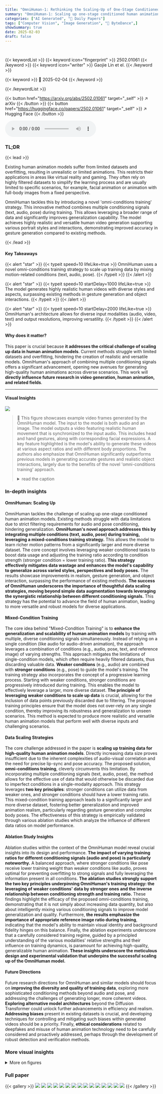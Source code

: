 ```yaml
---
title: "OmniHuman-1: Rethinking the Scaling-Up of One-Stage Conditioned Human Animation Models"
summary: "OmniHuman-1: Scaling up one-stage conditioned human animation through novel mixed-condition training."
categories: ["AI Generated", "🤗 Daily Papers"]
tags: ["Computer Vision", "Image Generation", "🏢 ByteDance",]
showSummary: true
date: 2025-02-03
draft: false
---
```


<br>

{{< keywordList >}}
{{< keyword icon="fingerprint" >}} 2502.01061 {{< /keyword >}}
{{< keyword icon="writer" >}} Gaojie Lin et el. {{< /keyword >}}
 
{{< keyword >}} 🤗 2025-02-04 {{< /keyword >}}
 
{{< /keywordList >}}

{{< button href="https://arxiv.org/abs/2502.01061" target="_self" >}}
↗ arXiv
{{< /button >}}
{{< button href="https://huggingface.co/papers/2502.01061" target="_self" >}}
↗ Hugging Face
{{< /button >}}



<audio controls>
    <source src="https://ai-paper-reviewer.com/2502.01061/podcast.wav" type="audio/wav">
    Your browser does not support the audio element.
</audio>


### TL;DR


{{< lead >}}

Existing human animation models suffer from limited datasets and overfitting, resulting in unrealistic or limited animations.  This restricts their applications in areas like virtual reality and gaming.  They often rely on highly filtered datasets to simplify the learning process and are usually limited to specific scenarios, for example, facial animation or animation with full-body images from a fixed perspective. 

OmniHuman tackles this by introducing a novel 'omni-conditions training' strategy. This innovative method combines multiple conditioning signals (text, audio, pose) during training. This allows leveraging a broader range of data and significantly improves generalization capability.  The model achieves highly realistic and versatile human video generation supporting various portrait styles and interactions, demonstrating improved accuracy in gesture generation compared to existing methods.

{{< /lead >}}


#### Key Takeaways

{{< alert "star" >}}
{{< typeit speed=10 lifeLike=true >}} OmniHuman uses a novel omni-conditions training strategy to scale up training data by mixing motion-related conditions (text, audio, pose). {{< /typeit >}}
{{< /alert >}}

{{< alert "star" >}}
{{< typeit speed=10 startDelay=1000 lifeLike=true >}} The model generates highly realistic human videos with diverse styles and aspects, surpassing existing methods in gesture generation and object interactions. {{< /typeit >}}
{{< /alert >}}

{{< alert "star" >}}
{{< typeit speed=10 startDelay=2000 lifeLike=true >}} OmniHuman's architecture allows for diverse input modalities (audio, video, text) and output resolutions, improving versatility. {{< /typeit >}}
{{< /alert >}}

#### Why does it matter?
This paper is crucial because **it addresses the critical challenge of scaling up data in human animation models**.  Current methods struggle with limited datasets and overfitting, hindering the creation of realistic and versatile models.  OmniHuman's approach of combining multiple conditioning signals offers a significant advancement, opening new avenues for generating high-quality human animations across diverse scenarios. This work will **directly influence future research in video generation, human animation, and related fields**.

------
#### Visual Insights



![](https://arxiv.org/html/2502.01061/extracted/6173608/imgs/framework.jpg)

> 🔼 This figure showcases example video frames generated by the OmniHuman model.  The input to the model is both audio and an image. The model outputs a video featuring realistic human movement that is synchronized to the input audio. This includes head and hand gestures, along with corresponding facial expressions. A key feature highlighted is the model's ability to generate these videos at various aspect ratios and with different body proportions. The authors also emphasize that OmniHuman significantly outperforms previous models in generating accurate gestures and realistic object interactions, largely due to the benefits of the novel 'omni-conditions training' approach.
> <details>
> <summary>read the caption</summary>
> Figure 1: The video frames generated by OmniHuman based on input audio and image. The generated results feature head and gesture movements, as well as facial expressions, that match the audio. OmniHuman generates highly realistic videos with any aspect ratio and body proportion, and significantly improves gesture generation and object interaction over existing methods, due to the data scaling up enabled by omni-conditions training.
> </details>







### In-depth insights


#### OmniHuman: Scaling Up
OmniHuman tackles the challenge of scaling up one-stage conditioned human animation models.  Existing methods struggle with data limitations due to strict filtering requirements for audio and pose conditioning, hindering generalization. **OmniHuman's novel approach addresses this by integrating multiple conditions (text, audio, pose) during training, leveraging a mixed-conditions training strategy.** This allows the model to learn richer motion patterns from a significantly larger and more diverse dataset. The core concept involves leveraging weaker conditioned tasks to boost data usage and adjusting the training ratio according to condition strength (stronger condition = lower training ratio).  **This strategy effectively mitigates data wastage and enhances the model's capability to generalize across varied styles, perspectives and body poses.**  The results showcase improvements in realism, gesture generation, and object interaction, surpassing the performance of existing methods.  **The success of OmniHuman underscores the importance of thoughtful data scaling strategies, moving beyond simple data augmentation towards leveraging the synergistic relationship between different conditioning signals.**  This strategy has the potential to advance the field of human animation, leading to more versatile and robust models for diverse applications.

#### Mixed-Condition Training
The core idea behind "Mixed-Condition Training" is to **enhance the generalization and scalability of human animation models** by training with multiple, diverse conditioning signals simultaneously.  Instead of relying on a single condition (like audio for audio-driven animation), the approach leverages a combination of conditions (e.g., audio, pose, text, and reference image) of varying strengths. This approach mitigates the limitations of single-condition models, which often require heavily filtered datasets, thus discarding valuable data. **Weaker conditions** (e.g., audio) are combined with **stronger conditions** (e.g., pose) to guide the model's training. The training strategy also incorporates the concept of a progressive learning process. Starting with weaker conditions, stronger conditions are progressively introduced during training. This enables the model to effectively leverage a larger, more diverse dataset.  **The principle of leveraging weaker conditions to scale up data** is crucial, allowing for the inclusion of data points previously discarded due to filtering.  The proposed training principles ensure that the model does not over-rely on any single condition, thereby improving its robustness and generalization to unseen scenarios.  This method is expected to produce more realistic and versatile human animation models that perform well with diverse inputs and challenging scenarios.

#### Data Scaling Strategies
The core challenge addressed in the paper is **scaling up training data for high-quality human animation models**.  Directly increasing data size proves insufficient due to the inherent complexities of audio-visual correlation and the need for precise lip-sync and pose accuracy.  The proposed solution, **omni-conditions training**, cleverly circumvents this limitation.  By incorporating multiple conditioning signals (text, audio, pose), the method allows for the effective use of data that would otherwise be discarded due to imperfect conditions in a single-modality approach. This strategy leverages **two key principles**: stronger conditions can utilize data from weaker ones, and stronger conditions should have a lower training ratio.  This mixed-condition training approach leads to a significantly larger and more diverse dataset, fostering better generalization and improved animation realism, particularly regarding gesture generation and complex body poses. The effectiveness of this strategy is empirically validated through various ablation studies which analyze the influence of different data ratios on model performance.

#### Ablation Study Insights
Ablation studies within the context of the OmniHuman model reveal crucial insights into its design and performance.  **The impact of varying training ratios for different conditioning signals (audio and pose) is particularly noteworthy.**  A balanced approach, where stronger conditions like pose receive lower training weight than weaker conditions like audio, proves optimal for preventing overfitting to strong signals and fully leveraging the information present in all conditions. **The ablation studies strongly support the two key principles underpinning OmniHuman's training strategy: the leveraging of weaker conditions' data by stronger ones and the inverse relationship between conditioning strength and training ratio.**  These findings highlight the efficacy of the proposed omni-conditions training, demonstrating that it is not simply about increasing data quantity, but also about intelligently mixing various conditioning signals to improve model generalization and quality.  Furthermore, **the results emphasize the importance of appropriate reference image ratio during training**, indicating that the model's ability to maintain visual identity and background fidelity hinges on this balance.   Finally,  the ablation experiments underscore that a carefully considered training regime, guided by a principled understanding of the various modalities' relative strengths and their influence on training dynamics, is paramount for achieving high-quality, generalizable human animation. **These insights underscore the meticulous design and experimental validation that underpins the successful scaling up of the OmniHuman model.**

#### Future Directions
Future research directions for OmniHuman and similar models should focus on **improving the diversity and quality of training data**, exploring more sophisticated conditioning methods beyond audio and pose, and addressing the challenges of generating longer, more coherent videos.  **Exploring alternative model architectures** beyond the Diffusion Transformer could unlock further advancements in efficiency and realism.  **Addressing biases** present in existing datasets is crucial, and developing techniques for controlling and mitigating such biases within generated videos should be a priority.  Finally, **ethical considerations** related to deepfakes and misuse of human animation technology need to be carefully considered and proactively addressed, perhaps through the development of robust detection and verification methods.


### More visual insights

<details>
<summary>More on figures
</summary>


![](https://arxiv.org/html/2502.01061/x1.png)

> 🔼 Figure 2 illustrates the OmniHuman framework, detailing its two main components: the OmniHuman model and the omni-conditions training strategy.  The OmniHuman model, built upon the Diffusion Transformer (DiT) architecture, is capable of simultaneous conditioning using text, image, audio, and pose inputs to generate human videos.  The omni-conditions training strategy uses a progressive, multi-stage approach, starting with weaker conditions (like text) and gradually incorporating stronger ones (like pose), to maximize the utilization of diverse training data.  This mixed-condition training allows for scaling up by using data that would be typically excluded due to strict filtering requirements in single-condition training methods, resulting in a more robust and generalizable model.
> <details>
> <summary>read the caption</summary>
> Figure 2: The framework of OmniHuman. It consists of two parts: (1) the OmniHuman model, which is based on the DiT architecture and supports simultaneous conditioning with multiple modalities including text, image, audio, and pose; (2) the omni-conditions training strategy, which employs progressive, multi-stage training based on the motion-related extent of the conditions. The mixed condition training allows the OmniHuman model to benefit from the scaling up of mixed data.
> </details>



![](https://arxiv.org/html/2502.01061/extracted/6173608/imgs/pose_ratio0.jpeg)

> 🔼 This figure presents a quantitative comparison of OmniHuman against several existing audio-conditioned portrait animation baselines.  The comparison uses various metrics to evaluate aspects like image quality (IQA, ASE), audio-visual synchronization (Sync-C), and the realism of the generated videos (FID, FVD).  The results demonstrate OmniHuman's performance relative to state-of-the-art methods on two popular benchmark datasets: CelebV-HQ and RAVDESS.
> <details>
> <summary>read the caption</summary>
> Figure 3: Quantitative comparisons with audio-conditioned portrait animation baselines.
> </details>



![](https://arxiv.org/html/2502.01061/extracted/6173608/imgs/pose_ratio1.jpeg)

> 🔼 This figure presents a quantitative comparison of OmniHuman's performance against other state-of-the-art baselines for audio-conditioned body animation.  It likely shows key metrics such as FID (Fréchet Inception Distance) and FVD (Fréchet Video Distance) scores, which evaluate the quality and realism of the generated videos.  The metrics might also include measures of lip synchronization accuracy and the quality of generated hand movements.  By comparing these metrics across different methods, the table helps demonstrate the superior performance of OmniHuman in producing realistic and high-quality body animations based on audio input.
> <details>
> <summary>read the caption</summary>
> Figure 4: Quantitative comparisons with audio-conditioned body animation baselines.
> </details>



![](https://arxiv.org/html/2502.01061/x2.png)

> 🔼 This figure displays a subjective comparison of using different ratios of audio data during training for an audio-driven human animation model. It visually demonstrates how varying the proportion of audio-specific training data affects the model's performance, particularly in terms of identity consistency, lip-sync accuracy, visual quality, action diversity, and overall quality.  Different percentages of audio-related data are used for training, and the resulting videos from each training condition are subjectively evaluated and compared.
> <details>
> <summary>read the caption</summary>
> Figure 5: Subjective comparison of different training ratios for audio conditions.
> </details>



![](https://arxiv.org/html/2502.01061/extracted/6173608/imgs/omni2.jpg)

> 🔼 This ablation study investigates the effect of varying the proportion of audio data used during training on the performance of an audio-driven video generation model. Three models were trained with different audio ratios: 10%, 50%, and 100%.  The results show that using only a small amount of audio data (10%) leads to poor generation quality, while using too much audio data (100%) can also negatively impact performance, possibly due to overfitting. A balanced approach (50%) seems to yield the best results.
> <details>
> <summary>read the caption</summary>
> Figure 6: Ablation study on different audio condition ratios. The models are trained with different audio ratios (top: 10%, middle: 50%, bottom: 100%) and tested in an audio-driven setting with the same input image and audio.
> </details>



![](https://arxiv.org/html/2502.01061/extracted/6173608/imgs/omni3.jpg)

> 🔼 This figure presents an ablation study on the impact of varying pose condition ratios during the training of a human animation model. Three models were trained with different pose condition ratios: 20%, 50%, and 80%.  Each model was then tested on the same audio and image input in an audio-driven setting. The visual results allow for a comparison of the generated human motion videos across different pose condition ratios. This helps to analyze how the proportion of pose conditioning data during training affects the quality and realism of the generated animations, specifically focusing on the accuracy of pose representation in the output videos.
> <details>
> <summary>read the caption</summary>
> Figure 7: Ablation study on different pose condition ratios. The models are trained with different pose ratios (top: 20%, middle: 50%, bottom: 80%) and tested in an audio-driven setting with the same input image and audio.
> </details>



![](https://arxiv.org/html/2502.01061/extracted/6173608/imgs/omni4.jpg)

> 🔼 This figure shows an ablation study on the impact of different training ratios for pose conditions on the performance of an audio-driven human animation model. Three models were trained with varying pose condition ratios: 20%, 50%, and 80%.  All three models were tested using the same input image and audio.  The results visually demonstrate how the training ratio affects the model's ability to generate realistic and coherent human movements in an audio-driven setting. The differences in motion generation quality, particularly in the synchronization of body movements with audio, can be observed by comparing the results of the three models. 
> <details>
> <summary>read the caption</summary>
> Figure 8: Ablation study on different pose condition ratios. The models are trained with different pose ratios (top: 20%, middle: 50%, bottom: 80%) and tested in an audio-driven setting with the same input image and audio.
> </details>



</details>






### Full paper

{{< gallery >}}
<img src="https://ai-paper-reviewer.com/2502.01061/1.png" class="grid-w50 md:grid-w33 xl:grid-w25" />
<img src="https://ai-paper-reviewer.com/2502.01061/2.png" class="grid-w50 md:grid-w33 xl:grid-w25" />
<img src="https://ai-paper-reviewer.com/2502.01061/3.png" class="grid-w50 md:grid-w33 xl:grid-w25" />
<img src="https://ai-paper-reviewer.com/2502.01061/4.png" class="grid-w50 md:grid-w33 xl:grid-w25" />
<img src="https://ai-paper-reviewer.com/2502.01061/5.png" class="grid-w50 md:grid-w33 xl:grid-w25" />
<img src="https://ai-paper-reviewer.com/2502.01061/6.png" class="grid-w50 md:grid-w33 xl:grid-w25" />
<img src="https://ai-paper-reviewer.com/2502.01061/7.png" class="grid-w50 md:grid-w33 xl:grid-w25" />
<img src="https://ai-paper-reviewer.com/2502.01061/8.png" class="grid-w50 md:grid-w33 xl:grid-w25" />
<img src="https://ai-paper-reviewer.com/2502.01061/9.png" class="grid-w50 md:grid-w33 xl:grid-w25" />
<img src="https://ai-paper-reviewer.com/2502.01061/10.png" class="grid-w50 md:grid-w33 xl:grid-w25" />
<img src="https://ai-paper-reviewer.com/2502.01061/11.png" class="grid-w50 md:grid-w33 xl:grid-w25" />
<img src="https://ai-paper-reviewer.com/2502.01061/12.png" class="grid-w50 md:grid-w33 xl:grid-w25" />
<img src="https://ai-paper-reviewer.com/2502.01061/13.png" class="grid-w50 md:grid-w33 xl:grid-w25" />
<img src="https://ai-paper-reviewer.com/2502.01061/14.png" class="grid-w50 md:grid-w33 xl:grid-w25" />
<img src="https://ai-paper-reviewer.com/2502.01061/15.png" class="grid-w50 md:grid-w33 xl:grid-w25" />
{{< /gallery >}}